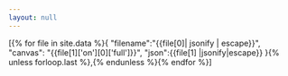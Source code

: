 ```yaml
---
layout: null
---
```

[{% for file in site.data %}{ 
  "filename":"{{file[0]| jsonify | escape}}", 
  "canvas": "{{file[1]['on'][0]['full']}}",
  "json":{{file[1] |jsonify|escape}}
 }{% unless forloop.last %},{% endunless %}{% endfor %}]
